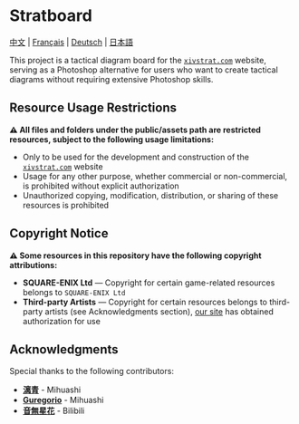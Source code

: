 # Stratboard

[中文](./README.md) | [Français](./README_fr.md) | [Deutsch](./README_de.md) | [日本語](./README_ja.md)

This project is a tactical diagram board for the [`xivstrat.com`](https://xivstrat.com) website, serving as a Photoshop alternative for users who want to create tactical diagrams without requiring extensive Photoshop skills.

## Resource Usage Restrictions

**⚠️ All files and folders under the public/assets path are restricted resources, subject to the following usage limitations:**

- Only to be used for the development and construction of the [`xivstrat.com`](https://xivstrat.com) website
- Usage for any other purpose, whether commercial or non-commercial, is prohibited without explicit authorization
- Unauthorized copying, modification, distribution, or sharing of these resources is prohibited

## Copyright Notice

**⚠️ Some resources in this repository have the following copyright attributions:**

- **SQUARE-ENIX Ltd** — Copyright for certain game-related resources belongs to `SQUARE-ENIX Ltd`
- **Third-party Artists** — Copyright for certain resources belongs to third-party artists (see Acknowledgments section), [our site](https://xivstrat.com) has obtained authorization for use

## Acknowledgments

Special thanks to the following contributors:

- [**漓青**](https://www.mihuashi.com/profiles/81270) - Mihuashi
- [**Guregorio**](https://www.mihuashi.com/profiles/25837) - Mihuashi
- [**音無星花**](https://space.bilibili.com/351806141) - Bilibili
